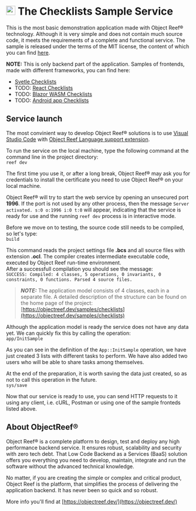 # <img src="https://objectreef.dev/reef.png" width="25" />  The Checklists Sample Service
This is the most basic demonstration application made with Object Reef&reg; technology. Although it is very simple and does not contain much source code, it meets the requirements of a complete and functional service. The sample is released under the terms of the MIT license, the content of which you can find [here](./LICENSE.md).

**NOTE:** This is only backend part of the application. Samples of frontends, made with different frameworks, you can find here:
- [Svetle Checklists](https://github.com/HumanDialog/checklists.svelte)
- TODO: [React Checklists]()
- TODO: [Blazor WASM Checklists]()
- TODO: [Android app Checklists]()

## Service launch
The most convinient way to develop Object Reef&reg; solutions is to use [Visual Studio Code](https://code.visualstudio.com/) with [Object Reef Language support extension](https://marketplace.visualstudio.com/items?itemName=humandialog.object-reef).

To run the service on the local machine, type the following command at the command line in the project directory:  
`reef dev`  

The first time you use it, or after a long break, Object Reef&reg; may ask you for credentials to install the certificate you need to use Object Reef&reg; on your local machine.

Object Reef&reg; will try to start the web service by opening an unsecured port **1996**. If the port is not used by any other process, then the message `Server activated. s:0 o:1996 i:0 t:0` will appear, indicating that the service is ready for use and the running `reef dev` process is in interactive mode.

Before we move on to testing, the source code still needs to be compiled, so let's type:  
`build`  

This command reads the project settings file **.bcs** and all source files with extension **.ocl**. The compiler creates intermediate executable code, executed by Object Reef run-time environment.  
After a successfull compilation you should see the message:  
`SUCCESS: Compiled: 4 classes, 5 operations, 0 invariants, 0 constraints, 0 functions. Parsed 4 source files.`

> **_NOTE:_**  The application model consists of 4 classes, each in a separate file. A detailed description of the structure can be found on the home page of the project: [https://objectreef.dev/samples/checklists](https://objectreef.dev/samples/checklists)

Although the application model is ready the service does not have any data yet. We can quickly fix this by calling the operation:  
`app/InitSample`

As you can see in the definition of the `App::InitSample` operation, we have just created 3 lists with different tasks to perform. We have also added two users who will be able to share tasks among themselves.

At the end of the preparation, it is worth saving the data just created, so as not to call  this operation in the future.  
`sys/save`

Now that our service is ready to use, you can send HTTP requests to it using any client, i.e. cURL, Postman or using one of the sample fronteds listed above.

## About ObjectReef&reg;
Object Reef&reg; is a complete platform to design, test and deploy any high performance backend service. It ensures robust, scalability and security with zero tech debt. That Low Code Backend as a Services (BaaS) solution offers you everything you need to develop, maintain, integrate and run the software without the advanced technical knowledge.

No matter, if you are creating the simple or complex and critical product, Object Reef is the platform, that simplifies the process of delivering the application backend. It has never been so quick and so robust.

More info you'll find at [https://objectreef.dev/](https://objectreef.dev/)

 